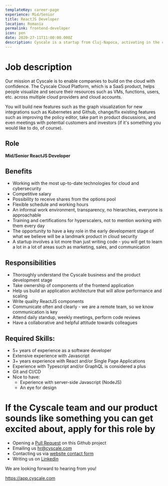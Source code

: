 ```yaml
---
templateKey: career-page
experience: Mid/Senior
title: ReactJS Developer
location: Romania
permalink: frontend-developer
icon: pen
date: 2020-27-11T11:00:00.000Z
description: Cyscale is a startup from Cluj-Napoca, activating in the cloud cybersecurity industry. We are looking for an experienced frontend developer.
---
```


# Job description

Our mission at Cyscale is to enable companies to build on the cloud with confidence. The Cyscale Cloud Platform, which is a SaaS product, helps people visualize and secure their resources such as VMs, functions, users, etc. across multiple cloud providers and cloud accounts.

You will build new features such as the graph visualization for new integrations such as Kubernetes and Github, change/fix existing features such as improving the policy editor, take part in product discussions, and even meetings with potential customers and investors (if it's something you would like to do, of course).

## Role

**Mid/Senior ReactJS Developer**

## Benefits

-   Working with the most up-to-date technologies for cloud and cybersecurity
-   Competitive salary
-   Possibility to receive shares from the options pool
-   Flexible schedule and working hours
-   An informal work environment, transparency, no hierarchies, everyone is approachable
-   Training and certifications for hyperscalers, not to mention working with them every day
-   The opportunity to have a key role in the early development stage of what we believe will be a landmark product in cloud security
-   A startup involves a lot more than just writing code - you will get to learn a lot in a lot of areas such as marketing, sales, and communication

## Responsibilities

-   Thoroughly understand the Cyscale business and the product development stage
-   Take ownership of components of the frontend application
-   Help us build an application architecture that will allow performance and scaling
-   Write quality ReactJS components
-   Communicate often and clearly - we are a remote team, so we know communication is key
-   Attend daily standup, weekly meetings, perform code reviews
-   Have a collaborative and helpful attitude towards colleagues

## Required Skills:

-   5+ years of experience as a software developer
-   Extensive experience with Javascript
-   3+ years experience with React and/or Single Page Applications
-   Experience with Typescript and/or GraphQL is considered a plus
-   Git and CI/CD
-   Nice to have:
    -   Experience with server-side Javascript (NodeJS)
    -   An eye for design

# If the Cyscale team and our product sounds like something you can get excited about, apply for this role by

-   Opening a [Pull Request](https://github.com/cyscale/careers/pulls) on this Github project
-   Emailing us [hr@cyscale.com](mailto:hr@cyscale.com)
-   Contacting us via [website contact form](https://cyscale.com/contact)
-   Writing us on [Linkedin](https://www.linkedin.com/company/cyscale)

We are looking forward to hearing from you!

https://app.cyscale.com
